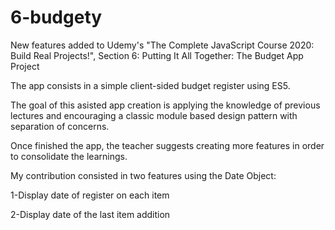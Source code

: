 # 6-budgety
New features added to  Udemy's "The Complete JavaScript Course 2020: Build Real Projects!", Section 6: Putting It All Together: The Budget App Project

The app consists in a simple client-sided budget register using ES5.

The goal of this asisted app creation is applying the knowledge of previous lectures and encouraging a classic module based design pattern with separation of concerns.

Once finished the app, the teacher suggests creating more features in order to consolidate the learnings.

My contribution consisted in two features using the Date Object:

1-Display date of register on each item

2-Display date of the last item addition
